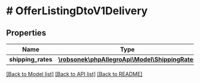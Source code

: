 # # OfferListingDtoV1Delivery

## Properties

Name | Type | Description | Notes
------------ | ------------- | ------------- | -------------
**shipping_rates** | [**\robsonek\phpAllegroApi\Model\ShippingRates**](ShippingRates.md) |  | [optional]

[[Back to Model list]](../../README.md#models) [[Back to API list]](../../README.md#endpoints) [[Back to README]](../../README.md)
